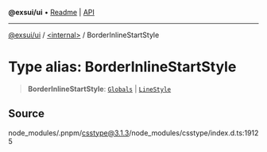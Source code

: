 **@exsui/ui** • [Readme](../../README.md) \| [API](../../globals.md)

***

[@exsui/ui](../../README.md) / [\<internal\>](../README.md) / BorderInlineStartStyle

# Type alias: BorderInlineStartStyle

> **BorderInlineStartStyle**: [`Globals`](Globals.md) \| [`LineStyle`](LineStyle.md)

## Source

node\_modules/.pnpm/csstype@3.1.3/node\_modules/csstype/index.d.ts:19125

